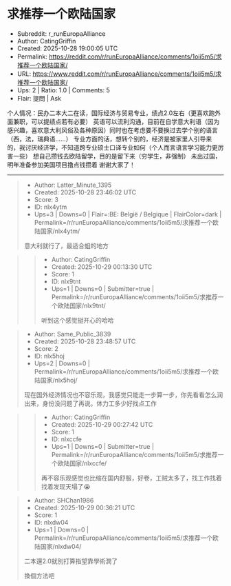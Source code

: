 # 求推荐一个欧陆国家

- Subreddit: r_runEuropaAlliance
- Author: CatingGriffin
- Created: 2025-10-28 19:00:05 UTC
- Permalink: https://reddit.com/r/runEuropaAlliance/comments/1oii5m5/求推荐一个欧陆国家/
- URL: https://www.reddit.com/r/runEuropaAlliance/comments/1oii5m5/求推荐一个欧陆国家/
- Ups: 2 | Ratio: 1.0 | Comments: 5
- Flair: 提問 | Ask


个人情况：民办二本大二在读，国际经济与贸易专业，绩点2.0左右（更喜欢跑外面兼职，可以提绩点若有必要）
英语可以流利沟通，目前在自学意大利语（因为感兴趣，喜欢意大利风俗及各种原因）同时也在考虑要不要换过去学个别的语言（西，法，瑞典语……）
专业方面的话，想转个别的，经济是被家里人引导来的，我讨厌经济学，不知道跨专业硕士口译专业如何（个人而言语言学习能力更厉害一些）
想自己攒钱去欧陆留学，目的是留下来（穷学生，非强制）
未出过国，明年准备参加美国项目撸点钱攒着 谢谢大家了！


---

> - Author: Latter_Minute_1395
> - Created: 2025-10-28 23:46:02 UTC
> - Score: 3
> - ID: nlx4ytm
> - Ups=3 | Downs=0 | Flair=:BE: België / Belgique | FlairColor=dark | Permalink=/r/runEuropaAlliance/comments/1oii5m5/求推荐一个欧陆国家/nlx4ytm/
>
> 意大利就行了，最适合蛆的地方

>> - Author: CatingGriffin
>> - Created: 2025-10-29 00:13:30 UTC
>> - Score: 1
>> - ID: nlx9tnt
>> - Ups=1 | Downs=0 | Submitter=true | Permalink=/r/runEuropaAlliance/comments/1oii5m5/求推荐一个欧陆国家/nlx9tnt/
>>
>> 听到这个感觉挺开心的哈哈

> - Author: Same_Public_3839
> - Created: 2025-10-28 23:48:57 UTC
> - Score: 2
> - ID: nlx5hoj
> - Ups=2 | Downs=0 | Permalink=/r/runEuropaAlliance/comments/1oii5m5/求推荐一个欧陆国家/nlx5hoj/
>
> 现在国外经济情况也不容乐观，我感觉只能走一步算一步，你先看看怎么润出来，身份没问题了再说。体力工多少好找点工作

>> - Author: CatingGriffin
>> - Created: 2025-10-29 00:27:42 UTC
>> - Score: 1
>> - ID: nlxccfe
>> - Ups=1 | Downs=0 | Submitter=true | Permalink=/r/runEuropaAlliance/comments/1oii5m5/求推荐一个欧陆国家/nlxccfe/
>>
>> 再不容乐观感觉也比缩在国内舒服，好卷，工贼太多了，找工作找着找着发现天塌了😭

> - Author: SHChan1986
> - Created: 2025-10-29 00:36:21 UTC
> - Score: 1
> - ID: nlxdw04
> - Ups=1 | Downs=0 | Permalink=/r/runEuropaAlliance/comments/1oii5m5/求推荐一个欧陆国家/nlxdw04/
>
> 二本還2.0就別打算指望靠學術潤了
> 
> 換個方法吧
